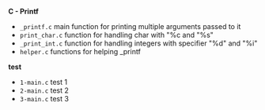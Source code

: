 **C - Printf**

- `_printf.c` main function for printing multiple arguments passed to it
- `print_char.c` function for handling char with "%c and "%s"
- `_print_int.c` function for handling integers with specifier "%d" and "%i"
- `helper.c` functions for helping _printf

**test**
- `1-main.c` test 1
- `2-main.c` test 2
- `3-main.c` test 3

